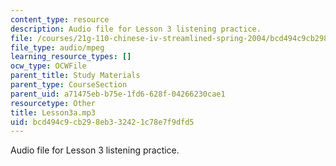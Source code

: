```yaml
---
content_type: resource
description: Audio file for Lesson 3 listening practice.
file: /courses/21g-110-chinese-iv-streamlined-spring-2004/bcd494c9cb298eb332421c78e7f9dfd5_Lesson3a.mp3
file_type: audio/mpeg
learning_resource_types: []
ocw_type: OCWFile
parent_title: Study Materials
parent_type: CourseSection
parent_uid: a71475eb-b75e-1fd6-628f-04266230cae1
resourcetype: Other
title: Lesson3a.mp3
uid: bcd494c9-cb29-8eb3-3242-1c78e7f9dfd5
---
```

Audio file for Lesson 3 listening practice.

